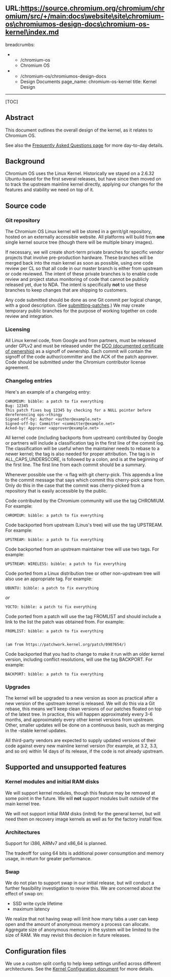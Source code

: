 URL:https://source.chromium.org/chromium/chromium/src/+/main:docs\website\site\chromium-os\chromiumos-design-docs\chromium-os-kernel\index.md
---
breadcrumbs:
- - /chromium-os
  - Chromium OS
- - /chromium-os/chromiumos-design-docs
  - Design Documents
page_name: chromium-os-kernel
title: Kernel Design
---

[TOC]

## Abstract

This document outlines the overall design of the kernel, as it relates to
Chromium OS.

See also the [Frequently Asked Questions
page](/chromium-os/how-tos-and-troubleshooting/kernel-faq/)
for more day-to-day details.

## Background

Chromium OS uses the Linux Kernel. Historically we stayed on a 2.6.32
Ubuntu-based for the first several releases, but have since then moved on to
track the upstream mainline kernel directly, applying our changes for the
features and stability we need on top of it.

## Source code

### Git repository

The Chromium OS Linux kernel will be stored in a gerrit/git repository, hosted
on an externally accessible website. All platforms will build from **one**
single kernel source tree (though there will be multiple binary images).

If necessary, we will create short-term private branches for specific vendor
projects that involve pre-production hardware. These branches will be merged
back into the main kernel as soon as possible, using one code review per CL so
that all code in our master branch is either from upstream or code reviewed. The
intent of these private branches is to enable code review and project status
monitoring of code that cannot be publicly released yet, due to NDA. The intent
is specifically **not** to use these branches to keep changes that are shipping
to customers.

Any code submitted should be done as one Git commit per logical change, with a
good description.
(See [submitting-patches](https://docs.kernel.org/process/submitting-patches.html#describe-your-changes).)
We may create temporary public branches for the purpose of
working together on code review and integration.

### Licensing

All Linux kernel code, from Google and from partners, must be released under
GPLv2 and must be released under the [DCO (documented certificate of
ownership)](/chromium-os/chromiumos-design-docs/chromium-os-kernel/dco) as a
signoff of ownership. Each commit will contain the signoff of the code
author/committer and the ACK of the patch approver. Code should be submitted
under the Chromium contributor license agreement.

### Changelog entries

Here's an example of a changelog entry:

```none
CHROMIUM: bibble: a patch to fix everything
Bug: 12345
This patch fixes bug 12345 by checking for a NULL pointer before dereferencing ops->thingy
Signed-off-by: Author <author@example.net>
Signed-off-by: Committer <committer@example.net>
Acked-by: Approver <approver@example.net>
```

All kernel code (including backports from upstream) contributed by Google or
partners will include a classification tag in the first line of the commit log.
The classification will be useful when the maintainer needs to rebase to a newer
kernel; the tag is also needed for proper attribution. The tag is in
ALL_CAPS_UNDERSCORE, is followed by a colon, and is at the beginning of the
first line. The first line from each commit should be a summary.

Whenever possible use the -x flag with git cherry-pick. This appends a line to
the commit message that says which commit this cherry-pick came from. Only do
this in the case that the commit was cherry-picked from a repository that is
easily accessible by the public.

Code contributed by the Chromium community will use the tag CHROMIUM. For
example:

```none
CHROMIUM: bibble: a patch to fix everything
```

Code backported from upstream (Linus's tree) will use the tag UPSTREAM. For
example:

```none
UPSTREAM: bibble: a patch to fix everything
```

Code backported from an upstream maintainer tree will use two tags. For example:

```none
UPSTREAM: WIRELESS: bibble: a patch to fix everything
```

Code ported from a Linux distribution tree or other non-upstream tree will also
use an appropriate tag. For example:

```none
UBUNTU: bibble: a patch to fix everything
```

*or*

```none
YOCTO: bibble: a patch to fix everything
```

Code ported from a patch will use the tag FROMLIST and should include a link to
the list the patch was obtained from. For example:

```none
FROMLIST: bibble: a patch to fix everything
```

```none
```

```none
(am from https://patchwork.kernel.org/patch/0987654/)
```

Code backported that you had to change to make it run with an older kernel
version, including conflict resolutions, will use the tag BACKPORT. For example:

```none
BACKPORT: bibble: a patch to fix everything
```

### Upgrades

The kernel will be upgraded to a new version as soon as practical after a new
version of the upstream kernel is released. We will do this via a Git rebase,
this means we'll keep clean versions of our patches floated on top of the latest
tree. In practice, this will happen approximately every 3-6 months, and
approximately every other kernel versions from upstream. Other, smaller updates
will be done on a continuous basis, such as merging in the -stable kernel
updates.

All third-party vendors are expected to supply updated versions of their code
against every new mainline kernel version (for example, at 3.2, 3.3, and so on)
within 14 days of its release, if the code is not already upstream.

## Supported and unsupported features

### Kernel modules and initial RAM disks

We will support kernel modules, though this feature may be removed at some point
in the future. We will **not** support modules built outside of the main kernel
tree.

We will not support initial RAM disks (initrd) for the general kernel, but will
need them on recovery image kernels as well as for the factory install flow.

### Architectures

Support for i386, ARMv7 and x86_64 is planned.

The tradeoff for using 64 bits is additional power consumption and memory usage,
in return for greater performance.

### Swap

We do not plan to support swap in our initial release, but will conduct a
further feasibility investigation to review this. We are concerned about the
effect of swap on:

*   SSD write cycle lifetime
*   maximum latency

We realize that not having swap will limit how many tabs a user can keep open
and the amount of anonymous memory a process can allocate. Aggregate size of
anonymous memory in the system will be limited to the size of RAM. We may
revisit this decision in future releases.

## Configuration files

We use a custom split config to help keep settings unified across different
architectures. See the [Kernel Configuration
document](/chromium-os/developer-library/guides/kernel/kernel-configuration)
for more details.
